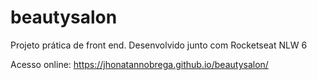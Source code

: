 # beautysalon
Projeto prática de front end. Desenvolvido junto com Rocketseat NLW 6

Acesso online:  https://jhonatannobrega.github.io/beautysalon/
